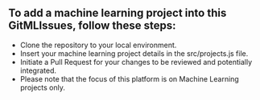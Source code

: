 ## To add a machine learning project into this GitMLIssues, follow these steps:

- Clone the repository to your local environment.
- Insert your machine learning project details in the src/projects.js file.
- Initiate a Pull Request for your changes to be reviewed and potentially integrated.
- Please note that the focus of this platform is on Machine Learning projects only.